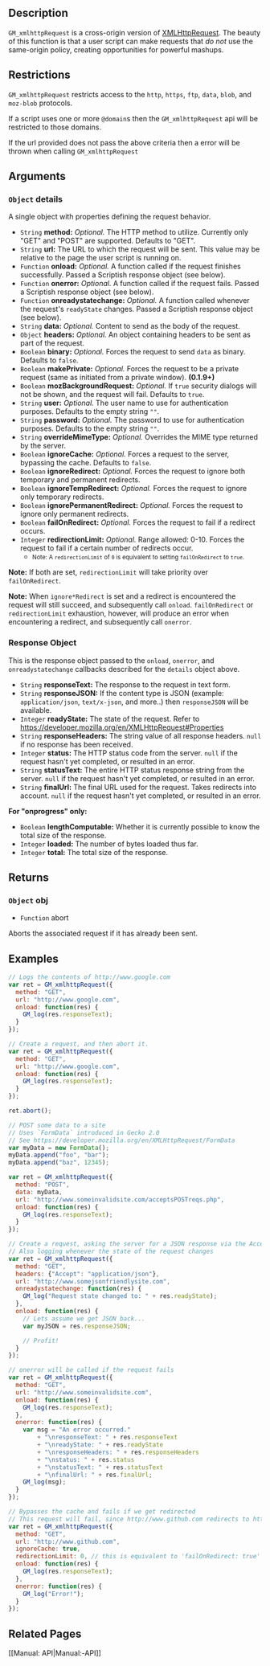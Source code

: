 ## Description

`GM_xmlhttpRequest` is a cross-origin version of [XMLHttpRequest](https://developer.mozilla.org/en/XMLHttpRequest).  The beauty of this function is that a user script can make requests that *do not* use the same-origin policy, creating opportunities for powerful mashups.


## Restrictions

`GM_xmlhttpRequest` restricts access to the `http`, `https`, `ftp`, `data`, `blob`, and `moz-blob` protocols.

If a script uses one or more `@domain`s then the `GM_xmlhttpRequest` api will be restricted to those domains.

If the url provided does not pass the above criteria then a error will be thrown when calling `GM_xmlhttpRequest`

## Arguments

### `Object` details

A single object with properties defining the request behavior.

* `String` **method:** _Optional._ The HTTP method to utilize.  Currently only "GET" and "POST" are supported.  Defaults to "GET".
* `String` **url:** The URL to which the request will be sent.  This value may be relative to the page the user script is running on.
* `Function` **onload:** _Optional._  A function called if the request finishes successfully.  Passed a Scriptish response object (see below).
* `Function` **onerror:** _Optional._  A function called if the request fails.  Passed a Scriptish response object (see below).
* `Function` **onreadystatechange:** _Optional._  A function called whenever the request's `readyState` changes.  Passed a Scriptish response object (see below).
* `String` **data:** _Optional._  Content to send as the body of the request.
* `Object` **headers:** _Optional._  An object containing headers to be sent as part of the request.
* `Boolean` **binary:** _Optional._  Forces the request to send `data` as binary.  Defaults to `false`.
* `Boolean` **makePrivate:** _Optional._  Forces the request to be a private request (same as initiated from a private window). **(0.1.9+)**
* `Boolean` **mozBackgroundRequest:** _Optional._  If `true` security dialogs will not be shown, and the request will fail.  Defaults to `true`.
* `String` **user:** _Optional._  The user name to use for authentication purposes.  Defaults to the empty string `""`.
* `String` **password:** _Optional._  The password to use for authentication purposes.  Defaults to the empty string `""`.
* `String` **overrideMimeType:** _Optional._  Overrides the MIME type returned by the server.
* `Boolean` **ignoreCache:** _Optional._  Forces a request to the server, bypassing the cache.  Defaults to `false`.
* `Boolean` **ignoreRedirect:** _Optional._  Forces the request to ignore both temporary and permanent redirects.
* `Boolean` **ignoreTempRedirect:** _Optional._  Forces the request to ignore only temporary redirects.
* `Boolean` **ignorePermanentRedirect:** _Optional._  Forces the request to ignore only permanent redirects.
* `Boolean` **failOnRedirect:** _Optional._  Forces the request to fail if a redirect occurs.
* `Integer` **redirectionLimit:** _Optional._  Range allowed: 0-10.  Forces the request to fail if a certain number of redirects occur.
  * <small>Note:  A `redirectionLimit` of `0` is equivalent to setting `failOnRedirect` to `true`.</small>

**Note:**  If both are set, `redirectionLimit` will take priority over `failOnRedirect`.

**Note:**  When `ignore*Redirect` is set and a redirect is encountered the request will still succeed, and subsequently call `onload`.  `failOnRedirect` or `redirectionLimit` exhaustion, however, will produce an error when encountering a redirect, and subsequently call `onerror`.

### Response Object

This is the response object passed to the `onload`, `onerror`, and `onreadystatechange` callbacks described for the `details` object above.

* `String` **responseText:** The response to the request in text form.
* `String` **responseJSON:** If the content type is JSON (example: `application/json`, `text/x-json`, and more..) then `responseJSON` will be available. 
* `Integer` **readyState:** The state of the request.  Refer to https://developer.mozilla.org/en/XMLHttpRequest#Properties
* `String` **responseHeaders:** The string value of all response headers.  `null` if no response has been received.
* `Integer` **status:** The HTTP status code from the server.  `null` if the request hasn't yet completed, or resulted in an error.
* `String` **statusText:** The entire HTTP status response string from the server.  `null` if the request hasn't yet completed, or resulted in an error.
* `String` **finalUrl:** The final URL used for the request.  Takes redirects into account.  `null` if the request hasn't yet completed, or resulted in an error.

**For "onprogress" only:**
* `Boolean` **lengthComputable:** Whether it is currently possible to know the total size of the response.
* `Integer` **loaded:** The number of bytes loaded thus far.
* `Integer` **total:** The total size of the response.


## Returns

### `Object` obj

* `Function` abort

Aborts the associated request if it has already been sent.

## Examples

```javascript
// Logs the contents of http://www.google.com
var ret = GM_xmlhttpRequest({
  method: "GET",
  url: "http://www.google.com",
  onload: function(res) {
    GM_log(res.responseText);
  }
});
```

```javascript
// Create a request, and then abort it.
var ret = GM_xmlhttpRequest({
  method: "GET",
  url: "http://www.google.com",
  onload: function(res) {
    GM_log(res.responseText);
  }
});

ret.abort();
```

```javascript
// POST some data to a site
// Uses `FormData` introduced in Gecko 2.0
// See https://developer.mozilla.org/en/XMLHttpRequest/FormData
var myData = new FormData();
myData.append("foo", "bar");
myData.append("baz", 12345);

var ret = GM_xmlhttpRequest({
  method: "POST",
  data: myData,
  url: "http://www.someinvalidsite.com/acceptsPOSTreqs.php",
  onload: function(res) {
    GM_log(res.responseText);
  }
});
```

```javascript
// Create a request, asking the server for a JSON response via the Accept header
// Also logging whenever the state of the request changes
var ret = GM_xmlhttpRequest({
  method: "GET",
  headers: {"Accept": "application/json"},
  url: "http://www.somejsonfriendlysite.com",
  onreadystatechange: function(res) {
    GM_log("Request state changed to: " + res.readyState);
  },
  onload: function(res) {
    // Lets assume we get JSON back...
    var myJSON = res.responseJSON;

    // Profit!
  }
});
```

```javascript
// onerror will be called if the request fails
var ret = GM_xmlhttpRequest({
  method: "GET",
  url: "http://www.someinvalidsite.com",
  onload: function(res) {
    GM_log(res.responseText);
  },
  onerror: function(res) {
    var msg = "An error occurred."
        + "\nresponseText: " + res.responseText
        + "\nreadyState: " + res.readyState
        + "\nresponseHeaders: " + res.responseHeaders
        + "\nstatus: " + res.status
        + "\nstatusText: " + res.statusText
        + "\nfinalUrl: " + res.finalUrl;
    GM_log(msg);
  }
});
```

```javascript
// Bypasses the cache and fails if we get redirected
// This request will fail, since http://www.github.com redirects to https://www.github.com
var ret = GM_xmlhttpRequest({
  method: "GET",
  url: "http://www.github.com",
  ignoreCache: true,
  redirectionLimit: 0, // this is equivalent to 'failOnRedirect: true'
  onload: function(res) {
    GM_log(res.responseText);
  },
  onerror: function(res) {
    GM_log("Error!");
  }
});
```


## Related Pages

[[Manual: API|Manual:-API]]